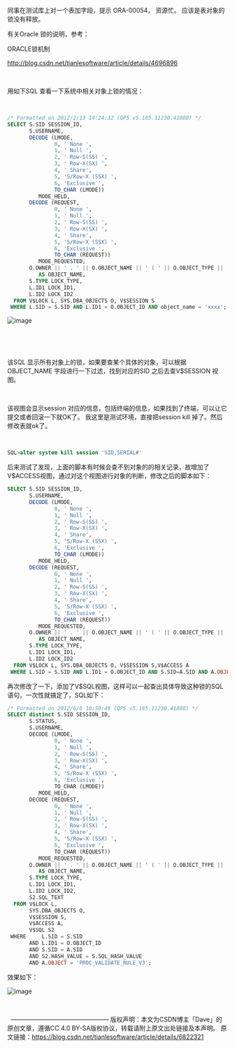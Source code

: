 同事在测试库上对一个表加字段，提示 ORA-00054， 资源忙。 应该是表对象的锁没有释放。


有关Oracle 锁的说明，参考：

ORACLE锁机制

http://blog.csdn.net/tianlesoftware/article/details/4696896

 

用如下SQL 查看一下系统中相关对象上锁的情况：

 

```sql
/* Formatted on 2012/2/13 14:24:32 (QP5 v5.185.11230.41888) */
SELECT S.SID SESSION_ID,
       S.USERNAME,
       DECODE (LMODE,
               0, ' None ',
               1, ' Null ',
               2, ' Row-S(SS) ',
               3, ' Row-X(SX) ',
               4, ' Share',
               5, 'S/Row-X (SSX) ',
               6, 'Exclusive ',
               TO_CHAR (LMODE))
          MODE_HELD,
       DECODE (REQUEST,
               0, ' None ',
               1, ' Null ',
               2, ' Row-S(SS) ',
               3, ' Row-X(SX) ',
               4, ' Share',
               5, 'S/Row-X (SSX) ',
               6, 'Exclusive ',
               TO_CHAR (REQUEST))
          MODE_REQUESTED,
       O.OWNER || ' . ' || O.OBJECT_NAME || ' ( ' || O.OBJECT_TYPE || ' ) '
          AS OBJECT_NAME,
       S.TYPE LOCK_TYPE,
       L.ID1 LOCK_ID1,
       L.ID2 LOCK_ID2
  FROM V$LOCK L, SYS.DBA_OBJECTS O, V$SESSION S
 WHERE L.SID = S.SID AND L.ID1 = O.OBJECT_ID AND object_name = 'xxxx';
 ```


![image](https://user-images.githubusercontent.com/15857347/120618767-f7195f00-c48d-11eb-82da-8c81f61ace6f.png)






 


 






该SQL 显示所有对象上的锁，如果要查某个具体的对象，可以根据OBJECT_NAME 字段进行一下过滤，找到对应的SID 之后去查V$SESSION 视图。


 


该视图会显示session 对应的信息，包括终端的信息，如果找到了终端，可以让它提交或者回滚一下就OK了。 我这里是测试环境，直接把session kill 掉了。然后修改表就ok了。


 


```sql
SQL>alter system kill session 'SID,SERIAL#'
```






后来测试了发现，上面的脚本有时候会查不到对象的的相关记录，故增加了V$ACCESS视图，通过对这个视图进行对象的判断，修改之后的脚本如下：






```sql
SELECT S.SID SESSION_ID,
       S.USERNAME,
       DECODE (LMODE,
               0, ' None ',
               1, ' Null ',
               2, ' Row-S(SS) ',
               3, ' Row-X(SX) ',
               4, ' Share',
               5, 'S/Row-X (SSX) ',
               6, 'Exclusive ',
               TO_CHAR (LMODE))
          MODE_HELD,
       DECODE (REQUEST,
               0, ' None ',
               1, ' Null ',
               2, ' Row-S(SS) ',
               3, ' Row-X(SX) ',
               4, ' Share',
               5, 'S/Row-X (SSX) ',
               6, 'Exclusive ',
               TO_CHAR (REQUEST))
          MODE_REQUESTED,
       O.OWNER || ' . ' || O.OBJECT_NAME || ' ( ' || O.OBJECT_TYPE || ' ) '
          AS OBJECT_NAME,
       S.TYPE LOCK_TYPE,
       L.ID1 LOCK_ID1,
       L.ID2 LOCK_ID2
  FROM V$LOCK L, SYS.DBA_OBJECTS O, V$SESSION S,V$ACCESS A
 WHERE L.SID = S.SID AND L.ID1 = O.OBJECT_ID AND S.SID=A.SID AND A.OBJECT= 'PROC_VALIDATE_RULE_V3';
```




再次修改了一下，添加了V$SQL视图，这样可以一起查出具体导致这种锁的SQL语句，一次性就搞定了，SQL如下：

```sql
/* Formatted on 2012/6/6 10:59:49 (QP5 v5.185.11230.41888) */
SELECT distinct S.SID SESSION_ID,
       S.STATUS,
       S.USERNAME,
       DECODE (LMODE,
               0, ' None ',
               1, ' Null ',
               2, ' Row-S(SS) ',
               3, ' Row-X(SX) ',
               4, ' Share',
               5, 'S/Row-X (SSX) ',
               6, 'Exclusive ',
               TO_CHAR (LMODE))
          MODE_HELD,
       DECODE (REQUEST,
               0, ' None ',
               1, ' Null ',
               2, ' Row-S(SS) ',
               3, ' Row-X(SX) ',
               4, ' Share',
               5, 'S/Row-X (SSX) ',
               6, 'Exclusive ',
               TO_CHAR (REQUEST))
          MODE_REQUESTED,
       O.OWNER || ' . ' || O.OBJECT_NAME || ' ( ' || O.OBJECT_TYPE || ' ) '
          AS OBJECT_NAME,
       S.TYPE LOCK_TYPE,
       L.ID1 LOCK_ID1,
       L.ID2 LOCK_ID2,
       S2.SQL_TEXT
  FROM V$LOCK L,
       SYS.DBA_OBJECTS O,
       V$SESSION S,
       V$ACCESS A,
       V$SQL S2
 WHERE     L.SID = S.SID
       AND L.ID1 = O.OBJECT_ID
       AND S.SID = A.SID
       AND S2.HASH_VALUE = S.SQL_HASH_VALUE
       AND A.OBJECT = 'PROC_VALIDATE_RULE_V3';
```





效果如下：

![image](https://user-images.githubusercontent.com/15857347/120618815-000a3080-c48e-11eb-93a5-97e0135cbcc7.png)








 


 
————————————————
版权声明：本文为CSDN博主「Dave」的原创文章，遵循CC 4.0 BY-SA版权协议，转载请附上原文出处链接及本声明。
原文链接：https://blog.csdn.net/tianlesoftware/article/details/6822321
